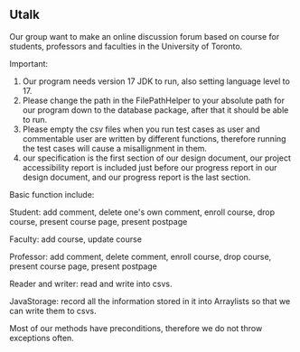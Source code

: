 ## Utalk

Our group want to make an online discussion forum based on course for students, professors and faculties in the University of Toronto. 

Important: 
1. Our program needs version 17 JDK to run, also setting language level to 17.
2. Please change the path in the FilePathHelper to your absolute path for our program down to the database package, after that it should be able to run.
3. Please empty the csv files when you run test cases as user and commentable user are written by different functions, therefore running the test cases will cause a misallignment in them.
4. our specification is the first section of our design document, our project accessibility report is included just before our progress report in our design document, and our progress report is the last section. 

Basic function include: 

Student: add comment, delete one's own comment, enroll course, drop course, present course page, present postpage 

Faculty: add course, update course

Professor: add comment, delete comment, enroll course, drop course, present course page, present postpage 

Reader and writer: read and write into csvs.

JavaStorage: record all the information stored in it into Arraylists so that we can write them to csvs. 


Most of our methods have preconditions, therefore we do not throw exceptions often.
